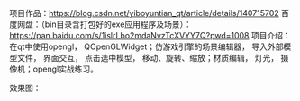 项目作品：https://blog.csdn.net/yiboyuntian_qt/article/details/140715702
百度网盘：（bin目录含打包好的exe应用程序及场景）：https://pan.baidu.com/s/1islrLbo2mdaNvzTcXVYY7Q?pwd=1008
项目介绍：
在qt中使用opengl， QOpenGLWidget；仿游戏引擎的场景编辑器， 导入外部模型文件， 界面交互， 点击选中模型， 移动、旋转、缩放；材质编辑， 灯光， 摄像机；opengl实战练习。

效果图：
